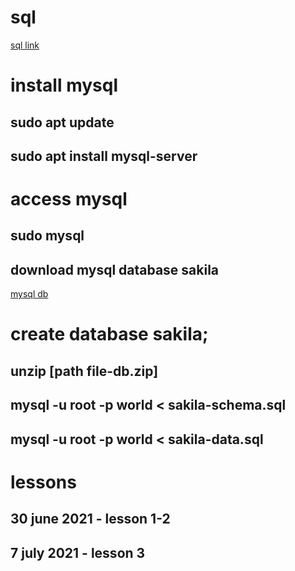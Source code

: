 # sql

[sql link](https://www.youtube.com/watch?v=iOiyJgnN71c&list=PLU8oAlHdN5Bmx-LChV4K3MbHrpZKefNwn)

# install mysql

## sudo apt update

## sudo apt install mysql-server

## 

# access mysql

## sudo mysql

## download mysql database sakila

[mysql db](https://www.netveloper.com/bases-de-datos-de-pruebas-para-mysql)

# create database sakila;

## unzip [path file-db.zip]

## mysql -u root -p world < sakila-schema.sql

## mysql -u root -p world < sakila-data.sql

# lessons

## 30 june 2021 - lesson 1-2

## 7 july 2021 - lesson 3